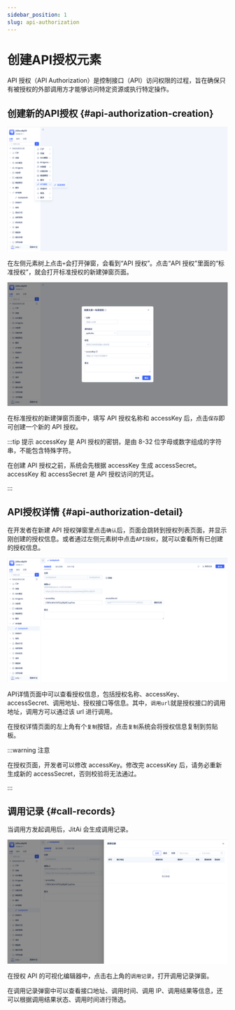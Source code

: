 ```yaml
---
sidebar_position: 1
slug: api-authorization
---
```


# 创建API授权元素
API 授权（API Authorization）是控制接口（API）访问权限的过程，旨在确保只有被授权的外部调用方才能够访问特定资源或执行特定操作。

## 创建新的API授权 {#api-authorization-creation}
![API 授权的创建](./img/api_2025-08-26_15-21-40.png)

在左侧元素树上点击`+`会打开弹窗，会看到“API 授权”。点击“API 授权”里面的“标准授权”，就会打开标准授权的新建弹窗页面。

![API 新建弹窗](./img/api_2025-08-26_15-26-59.png)

在标准授权的新建弹窗页面中，填写 API 授权名称和 accessKey 后，点击`保存`即可创建一个新的 API 授权。

:::tip 提示
accessKey 是 API 授权的密钥，是由 8-32 位字母或数字组成的字符串，不能包含特殊字符。

在创建 API 授权之前，系统会先根据 accessKey 生成 accessSecret。accessKey 和 accessSecret 是 API 授权访问的凭证。

:::

## API授权详情 {#api-authorization-detail}

在开发者在新建 API 授权弹窗里点击`确认`后，页面会跳转到授权列表页面，并显示刚创建的授权信息。或者通过左侧元素树中点击`API授权`，就可以查看所有已创建的授权信息。

![API 授权详情](./img/api_2025-09-16_11-59-38.png)

API详情页面中可以查看授权信息，包括授权名称、accessKey、accessSecret、调用地址、授权接口等信息。其中，`调用url`就是授权接口的调用地址，调用方可以通过该 url 进行调用。

在授权详情页面的左上角有个`复制`按钮，点击`复制`系统会将授权信息复制到剪贴板。

:::warning 注意

在授权页面，开发者可以修改 accessKey。修改完 accessKey 后，请务必重新生成新的 accessSecret，否则校验将无法通过。

:::

## 调用记录 {#call-records}

当调用方发起调用后，JitAi 会生成调用记录。

![调用记录](./img/api_2025-10-16_20-24-49.png)

在授权 API 的可视化编辑器中，点击右上角的`调用记录`，打开调用记录弹窗。

在调用记录弹窗中可以查看接口地址、调用时间、调用 IP、调用结果等信息，还可以根据调用结果状态、调用时间进行筛选。